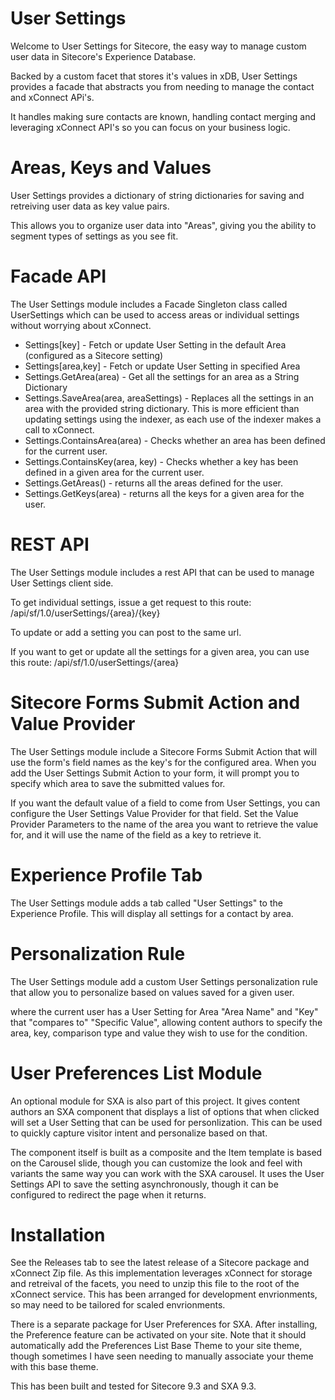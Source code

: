 # User Settings

Welcome to User Settings for Sitecore, the easy way to manage custom user data in Sitecore's Experience Database.

Backed by a custom facet that stores it's values in xDB, User Settings provides a facade that abstracts you from needing to manage the contact and xConnect APi's.

It handles making sure contacts are known, handling contact merging and leveraging xConnect API's so you can focus on your business logic.

# Areas, Keys and Values

User Settings provides a dictionary of string dictionaries for saving and retreiving user data as key value pairs. 

This allows you to organize user data into "Areas", giving you the ability to segment types of settings as you see fit.

# Facade API

The User Settings  module includes a Facade Singleton class called UserSettings which can be used to access areas or individual settings without worrying about xConnect.

* Settings[key] - Fetch or update User Setting in the default Area (configured as a Sitecore setting)
* Settings[area,key] - Fetch or update User Setting in specified Area
* Settings.GetArea(area) - Get all the settings for an area as a String Dictionary
* Settings.SaveArea(area, areaSettings) - Replaces all the settings in an area with the provided string dictionary. This is more efficient than updating settings using the indexer, as each use of the indexer makes a call to xConnect.
* Settings.ContainsArea(area) - Checks whether an area has been defined for the current user.
* Settings.ContainsKey(area, key) - Checks whether a key has been defined in a given area for the current user.
* Settings.GetAreas() - returns all the areas defined for the user.
* Settings.GetKeys(area) - returns all the keys for a given area for the user.

# REST API

The User Settings module includes a rest API that can be used to manage User Settings client side.

To get individual settings, issue a get request to this route:
/api/sf/1.0/userSettings/{area}/{key}

To update or add a setting you can post to the same url.

If you want to get or update all the settings for a given area, you can use this route:
/api/sf/1.0/userSettings/{area}

# Sitecore Forms Submit Action and Value Provider

The User Settings module include a Sitecore Forms Submit Action that will use the form's field names as the key's for the configured area.
When you add the User Settings Submit Action to your form, it will prompt you to specify which area to save the submitted values for.

If you want the default value of a field to come from User Settings, you can configure the User Settings Value Provider for that field. Set the Value Provider Parameters to the name of the area you want to retrieve the value for, and it will use the name of the field as a key to retrieve it.

# Experience Profile Tab

The User Settings module adds a tab called "User Settings" to the Experience Profile. This will display all settings for a contact by area.

# Personalization Rule

The User Settings module add a custom User Settings personalization rule that allow you to personalize based on values saved for a given user.

where the current user has a User Setting for Area "Area Name" and "Key" that "compares to" "Specific Value", 
allowing content authors to specify the area, key, comparison type and value they wish to use for the condition.

# User Preferences List Module

An optional module for SXA is also part of this project. It gives content authors an SXA component that displays a list of options that when clicked will set a User Setting that can be used for personlization. This can be used to quickly capture visitor intent and personalize based on that.

The component itself is built as a composite and the Item template is based on the Carousel slide, though you can customize the look and feel with variants the same way you can work with the SXA carousel. It uses the User Settings API to save the setting asynchronously, though it can be configured to redirect the page when it returns.


# Installation

See the Releases tab to see the latest release of a Sitecore package and xConnect Zip file. As this implementation leverages xConnect for storage and retreival of the facets, you need to unzip this file to the root of the xConnect service. This has been arranged for development envrionments, so may need to be tailored for scaled envrionments.

There is a separate package for User Preferences for SXA. After installing, the Preference feature can be activated on your site. Note that it should automatically add the Preferences List Base Theme to your site theme, though sometimes I have seen needing to manually associate your theme with this base theme.

This has been built and tested for Sitecore 9.3 and SXA 9.3.

